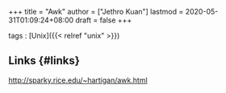 +++
title = "Awk"
author = ["Jethro Kuan"]
lastmod = 2020-05-31T01:09:24+08:00
draft = false
+++

tags
: [Unix]({{< relref "unix" >}})

## Links {#links}

<http://sparky.rice.edu/~hartigan/awk.html>
